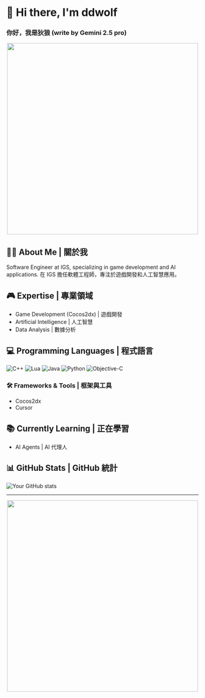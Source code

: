 # 👋 Hi there, I'm ddwolf 
### 你好，我是狄狼  (write by Gemini 2.5 pro)

<div align="center">
  <img src="https://media.giphy.com/media/L8K62iTDkzGX6/giphy.gif" width="500"/>
</div>

## 🧑‍💻 About Me | 關於我
Software Engineer at IGS, specializing in game development and AI applications.
在 IGS 擔任軟體工程師，專注於遊戲開發和人工智慧應用。

## 🎮 Expertise | 專業領域
- Game Development (Cocos2dx) | 遊戲開發
- Artificial Intelligence | 人工智慧
- Data Analysis | 數據分析

## 💻 Programming Languages | 程式語言
![C++](https://img.shields.io/badge/C++-00599C?style=for-the-badge&logo=c%2B%2B&logoColor=white)
![Lua](https://img.shields.io/badge/Lua-2C2D72?style=for-the-badge&logo=lua&logoColor=white)
![Java](https://img.shields.io/badge/Java-ED8B00?style=for-the-badge&logo=java&logoColor=white)
![Python](https://img.shields.io/badge/Python-3776AB?style=for-the-badge&logo=python&logoColor=white)
![Objective-C](https://img.shields.io/badge/Objective--C-000000?style=for-the-badge&logo=apple&logoColor=white)

### 🛠 Frameworks & Tools | 框架與工具
- Cocos2dx
- Cursor

## 📚 Currently Learning | 正在學習
- AI Agents | AI 代理人

## 📊 GitHub Stats | GitHub 統計
![Your GitHub stats](https://github-readme-stats.vercel.app/api?username=igs-pochenkuo&show_icons=true&theme=radical)

---
<div align="center">
  <img src="https://media.giphy.com/media/L8K62iTDkzGX6/giphy.gif" width="500"/>
</div>
